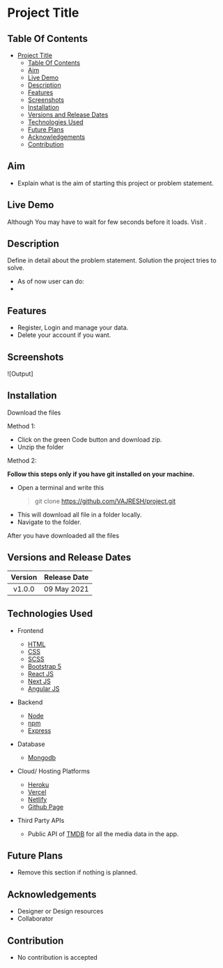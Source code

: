 # Project Title

## Table Of Contents

- [Project Title](#project-title)
  - [Table Of Contents](#table-of-contents)
  - [Aim](#aim)
  - [Live Demo](#live-demo)
  - [Description](#description)
  - [Features](#features)
  - [Screenshots](#screenshots)
  - [Installation](#installation)
  - [Versions and Release Dates](#versions-and-release-dates)
  - [Technologies Used](#technologies-used)
  - [Future Plans](#future-plans)
  - [Acknowledgements](#acknowledgements)
  - [Contribution](#contribution)

## Aim

- Explain what is the aim of starting this project or problem statement.

## Live Demo

Although You may have to wait for few seconds before it loads.
Visit [](https://).

## Description

Define in detail about the problem statement. Solution the project tries to solve.

- As of now user can do:
-

## Features

- Register, Login and manage your data.
- Delete your account if you want.

## Screenshots

![Output]

## Installation

Download the files

Method 1:

- Click on the green Code button and download zip.
- Unzip the folder

Method 2:

**Follow this steps only if you have git installed on your machine.**

- Open a terminal and write this
  > git clone https://github.com/VAJRESH/project.git
- This will download all file in a folder locally.
- Navigate to the folder.

After you have downloaded all the files

## Versions and Release Dates

[](https://)

| Version | Release Date |
| :-----: | :----------: |
| v1.0.0  | 09 May 2021  |

## Technologies Used

- Frontend

  - [HTML](https://en.wikipedia.org/wiki/HTML)
  - [CSS](https://en.wikipedia.org/wiki/CSS)
  - [SCSS](https://sass-lang.com/guide)
  - [Bootstrap 5](https://getbootstrap.com/docs/5.0/getting-started/introduction/)
  - [React JS](https://reactjs.org/)
  - [Next JS](https://nextjs.org/)
  - [Angular JS](https://angular.io/)

- Backend

  - [Node](https://nodejs.dev/)
  - [npm](https://www.npmjs.com/)
  - [Express](https://expressjs.com/)

- Database

  - [Mongodb](https://www.mongodb.com/3)

- Cloud/ Hosting Platforms

  - [Heroku](https://www.heroku.com/)
  - [Vercel](https://vercel.com/)
  - [Netlify](https://www.netlify.com)
  - [Github Page](https://pages.github.com/)

- Third Party APIs

  - Public API of [TMDB](https://www.themoviedb.org/) for all the media data in the app.

## Future Plans

- Remove this section if nothing is planned.

## Acknowledgements

- Designer or Design resources
- Collaborator

## Contribution

- No contribution is accepted
